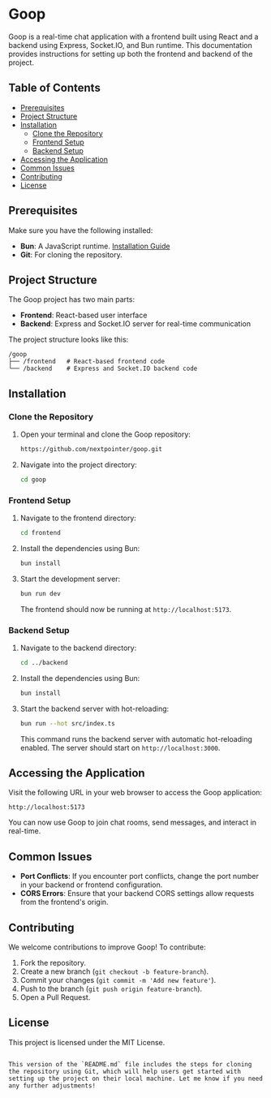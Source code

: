 # Goop

Goop is a real-time chat application with a frontend built using React and a backend using Express, Socket.IO, and Bun runtime. This documentation provides instructions for setting up both the frontend and backend of the project.

## Table of Contents

- [Prerequisites](#prerequisites)
- [Project Structure](#project-structure)
- [Installation](#installation)
  - [Clone the Repository](#clone-the-repository)
  - [Frontend Setup](#frontend-setup)
  - [Backend Setup](#backend-setup)
- [Accessing the Application](#accessing-the-application)
- [Common Issues](#common-issues)
- [Contributing](#contributing)
- [License](#license)

## Prerequisites

Make sure you have the following installed:
- **Bun**: A JavaScript runtime. [Installation Guide](https://bun.sh/docs/installation)
- **Git**: For cloning the repository.

## Project Structure

The Goop project has two main parts:
- **Frontend**: React-based user interface
- **Backend**: Express and Socket.IO server for real-time communication

The project structure looks like this:
```
/goop
├── /frontend   # React-based frontend code
└── /backend    # Express and Socket.IO backend code
```

## Installation

### Clone the Repository

1. Open your terminal and clone the Goop repository:
   ```bash
   https://github.com/nextpointer/goop.git
   ```

2. Navigate into the project directory:
   ```bash
   cd goop
   ```

### Frontend Setup

1. Navigate to the frontend directory:
   ```bash
   cd frontend
   ```

2. Install the dependencies using Bun:
   ```bash
   bun install
   ```

3. Start the development server:
   ```bash
   bun run dev
   ```
   The frontend should now be running at `http://localhost:5173`.

### Backend Setup

1. Navigate to the backend directory:
   ```bash
   cd ../backend
   ```

2. Install the dependencies using Bun:
   ```bash
   bun install
   ```

3. Start the backend server with hot-reloading:
   ```bash
   bun run --hot src/index.ts
   ```
   This command runs the backend server with automatic hot-reloading enabled. The server should start on `http://localhost:3000`.

## Accessing the Application

Visit the following URL in your web browser to access the Goop application:

```
http://localhost:5173
```

You can now use Goop to join chat rooms, send messages, and interact in real-time.

## Common Issues

- **Port Conflicts**: If you encounter port conflicts, change the port number in your backend or frontend configuration.
- **CORS Errors**: Ensure that your backend CORS settings allow requests from the frontend's origin.

## Contributing

We welcome contributions to improve Goop! To contribute:
1. Fork the repository.
2. Create a new branch (`git checkout -b feature-branch`).
3. Commit your changes (`git commit -m 'Add new feature'`).
4. Push to the branch (`git push origin feature-branch`).
5. Open a Pull Request.

## License

This project is licensed under the MIT License.
```

This version of the `README.md` file includes the steps for cloning the repository using Git, which will help users get started with setting up the project on their local machine. Let me know if you need any further adjustments!

